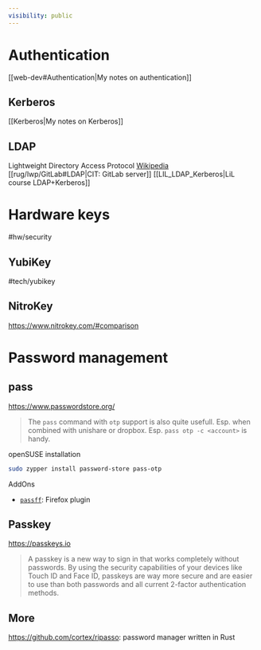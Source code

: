 ```yaml
---
visibility: public
---
```

# Authentication
[[web-dev#Authentication|My notes on authentication]]

## Kerberos
[[Kerberos|My notes on Kerberos]]

## LDAP
Lightweight Directory Access Protocol
[Wikipedia](https://en.wikipedia.org/wiki/Lightweight_Directory_Access_Protocol)
[[rug/lwp/GitLab#LDAP|CIT: GitLab server]]
[[LIL_LDAP_Kerberos|LiL course LDAP+Kerberos]]


# Hardware keys
#hw/security

## YubiKey
#tech/yubikey

## NitroKey
https://www.nitrokey.com/#comparison


# Password management

## pass
https://www.passwordstore.org/
> The `pass` command with `otp` support is also quite usefull. Esp. when combined with unishare or dropbox.
> Esp. `pass otp -c <account>` is handy.

openSUSE installation
```bash
sudo zypper install password-store pass-otp
```

AddOns
- [`passff`](https://github.com/passff/passff#readme): Firefox plugin

## Passkey
https://passkeys.io
> A passkey is a new way to sign in that works completely without passwords. By using the security capabilities of your devices like Touch ID and Face ID, passkeys are way more secure and are easier to use than both passwords and all current 2-factor authentication methods.

## More
https://github.com/cortex/ripasso: password manager written in Rust
